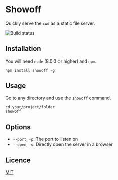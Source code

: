 # Showoff
Quickly serve the `cwd` as a static file server.

![Build status](https://api.travis-ci.org/jamiter/showoff.png)

## Installation

You will need `node` (8.0.0 or higher) and `npm`.

    npm install showoff -g

## Usage

Go to any directory and use the `showoff` command.

    cd your/project/folder
    showoff

## Options

- `--port`, `-p`: The port to listen on
- `--open`, `-o`: Directly open the server in a browser

## Licence

[MIT](./LICENSE)
